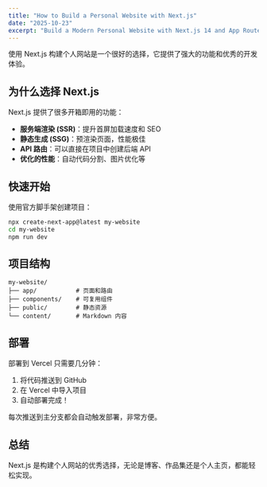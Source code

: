 ```yaml
---
title: "How to Build a Personal Website with Next.js"
date: "2025-10-23"
excerpt: "Build a Modern Personal Website with Next.js 14 and App Router"
---
```


使用 Next.js 构建个人网站是一个很好的选择，它提供了强大的功能和优秀的开发体验。

## 为什么选择 Next.js

Next.js 提供了很多开箱即用的功能：

- **服务端渲染 (SSR)**：提升首屏加载速度和 SEO
- **静态生成 (SSG)**：预渲染页面，性能极佳
- **API 路由**：可以直接在项目中创建后端 API
- **优化的性能**：自动代码分割、图片优化等

## 快速开始

使用官方脚手架创建项目：

```bash
npx create-next-app@latest my-website
cd my-website
npm run dev
```

## 项目结构

```
my-website/
├── app/           # 页面和路由
├── components/    # 可复用组件
├── public/        # 静态资源
└── content/       # Markdown 内容
```

## 部署

部署到 Vercel 只需要几分钟：

1. 将代码推送到 GitHub
2. 在 Vercel 中导入项目
3. 自动部署完成！

每次推送到主分支都会自动触发部署，非常方便。

## 总结

Next.js 是构建个人网站的优秀选择，无论是博客、作品集还是个人主页，都能轻松实现。
